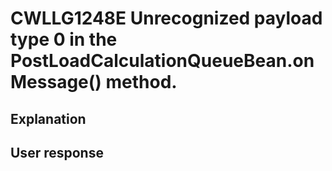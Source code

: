 # CWLLG1248E Unrecognized payload type 0 in the PostLoadCalculationQueueBean.onMessage() method.

## Explanation

## User response
